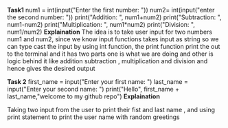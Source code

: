 **Task1**
num1 = int(input("Enter the first number: ")) 
num2= int(input("enter the second number: "))
print("Addition: ", num1+num2)
print("Subtraction: ", num1-num2)
print("Multiplication: ", num1*num2)
print("Division: ", num1/num2)
**Explaination**
The idea is to take user input for two numbers num1 and num2, since we know input functions takes input as string so we can type cast the input by using int function, the print function print the out to the terminal and it has two parts one is what we are doing and other is logic behind it like addition subtraction , multiplication and division
and hence gives the desired output 

**Task 2**
first_name = input("Enter your first name: ")
last_name = input("Enter your second name: ")
print("Hello", first_name + last_name,"welcome to my github repo")
**Explaination**

Taking two input from the user to print their fist and last name , and using print statement to print the user name with random greetings 
